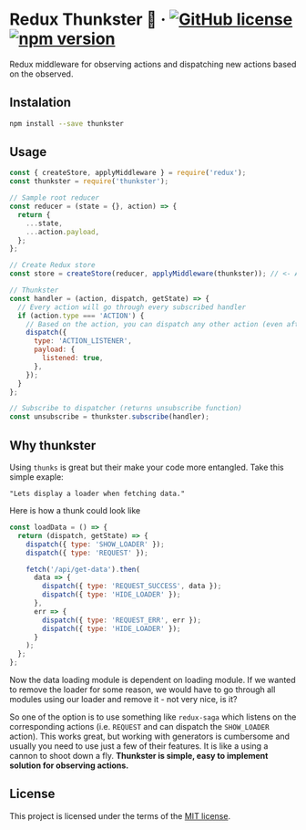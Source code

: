 # Redux Thunkster 🔭 · [![GitHub license](https://img.shields.io/badge/license-MIT-blue.svg)](https://github.com/alesmenzel/redux-thunkster/blob/master/LICENCE) [![npm version](https://badge.fury.io/js/redux-thunkster.svg)](https://badge.fury.io/js/redux-thunkster)

Redux middleware for observing actions and dispatching new actions based on the observed.

## Instalation

```bash
npm install --save thunkster
```

## Usage

```javascript
const { createStore, applyMiddleware } = require('redux');
const thunkster = require('thunkster');

// Sample root reducer
const reducer = (state = {}, action) => {
  return {
    ...state,
    ...action.payload,
  };
};

// Create Redux store
const store = createStore(reducer, applyMiddleware(thunkster)); // <- Add the middleware

// Thunkster
const handler = (action, dispatch, getState) => {
  // Every action will go through every subscribed handler
  if (action.type === 'ACTION') {
    // Based on the action, you can dispatch any other action (even after a delay, like a thunk)
    dispatch({
      type: 'ACTION_LISTENER',
      payload: {
        listened: true,
      },
    });
  }
};

// Subscribe to dispatcher (returns unsubscribe function)
const unsubscribe = thunkster.subscribe(handler);
```

## Why thunkster

Using `thunks` is great but their make your code more entangled. Take this simple exaple:

`"Lets display a loader when fetching data."`

Here is how a thunk could look like

```javascript
const loadData = () => {
  return (dispatch, getState) => {
    dispatch({ type: 'SHOW_LOADER' });
    dispatch({ type: 'REQUEST' });

    fetch('/api/get-data').then(
      data => {
        dispatch({ type: 'REQUEST_SUCCESS', data });
        dispatch({ type: 'HIDE_LOADER' });
      },
      err => {
        dispatch({ type: 'REQUEST_ERR', err });
        dispatch({ type: 'HIDE_LOADER' });
      }
    );
  };
};
```

Now the data loading module is dependent on loading module. If we wanted to remove the loader for some reason, we would have to go through all modules using our loader and remove it - not very nice, is it?

So one of the option is to use something like `redux-saga` which listens on the corresponding actions (i.e. `REQUEST` and can dispatch the `SHOW_LOADER` action). This works great, but working with generators is cumbersome and usually you need to use just a few of their features. It is like a using a cannon to shoot down a fly. **Thunkster is simple, easy to implement solution for observing actions.**

## License

This project is licensed under the terms of the [MIT license](./LICENCE).
